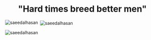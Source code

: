 <h1 align="center">"Hard times breed better men"</h1>

<p><img align="left" src="https://github-readme-stats.vercel.app/api/top-langs?username=saeedalhasan&show_icons=true&locale=en&layout=compact" alt="saeedalhasan" /></p>

<p>&nbsp;<img align="center" src="https://github-readme-stats.vercel.app/api?username=saeedalhasan&show_icons=true&locale=en" alt="saeedalhasan" /></p>

<p><img align="center" src="https://github-readme-streak-stats.herokuapp.com/?user=saeedalhasan&" alt="saeedalhasan" /></p>
